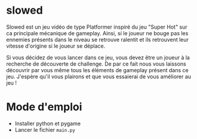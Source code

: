 # slowed

Slowed est un jeu vidéo de type Platformer inspiré du jeu "Super Hot" sur ca principale mécanique de gameplay.
Ainsi, si le joueur ne bouge pas les ennemies présents dans le niveau se retrouve ralentit et ils retrouvent leur vitesse d'origine si le joueur se déplace.

Si vous décidez de vous lancer dans ce jeu, vous devez être un joueur à la recherche de découverte de challenge.
De par ce fait nous vous laissons découvrir par vous même tous les éléments de gameplay présent dans ce jeu.
J'espère qu'il vous plairons et que vous essaierai de vous améliorer au jeu !

# Mode d'emploi
  * Installer python et pygame
  * Lancer le fichier `main.py`
  
